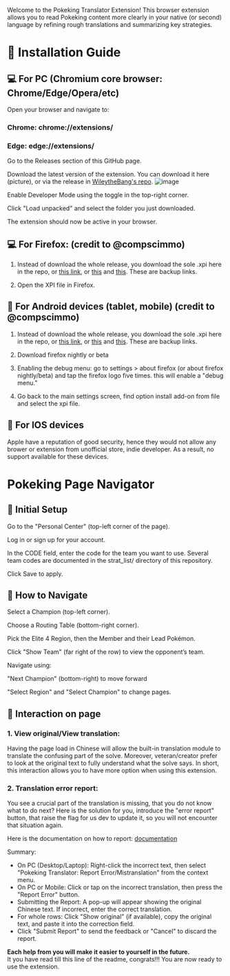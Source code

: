 Welcome to the Pokeking Translator Extension!
This browser extension allows you to read Pokeking content more clearly in your native (or second) language by refining rough translations and summarizing key strategies.

# 🧩 Installation Guide

## 💻 For PC (Chromium core browser: Chrome/Edge/Opera/etc)
Open your browser and navigate to:

### Chrome: chrome://extensions/

### Edge: edge://extensions/

Go to the Releases section of this GitHub page.

Download the latest version of the extension. You can download it here (picture), or via the release in [WileytheBang's repo](https://github.com/WileytheBANG/pokeking-translator/tree/WileytheBANG-Version-3.0).
![image](https://github.com/user-attachments/assets/c9b753a4-bc33-4243-bbcc-3c6137182e4b)


Enable Developer Mode using the toggle in the top-right corner.

Click "Load unpacked" and select the folder you just downloaded.

The extension should now be active in your browser.

## 💻 For Firefox: (credit to @compscimmo)
1. Instead of download the whole release, you download the sole .xpi here in the repo, or [this link](https://buzzheavier.com/yp46y0zl1v18), or [this](https://buzzheavier.com/zzp5c90f28xk) and [this](https://buzzheavier.com/b7sr3znz7dsp). These are backup links.

2. Open the XPI file in Firefox.

## 📱 For Android devices (tablet, mobile) (credit to @compscimmo)
1. Instead of download the whole release, you download the sole .xpi here in the repo, or [this link](https://buzzheavier.com/yp46y0zl1v18), or [this](https://buzzheavier.com/zzp5c90f28xk) and [this](https://buzzheavier.com/b7sr3znz7dsp). These are backup links.

2. Download firefox nightly or beta

3. Enabling the debug menu: go to settings > about firefox (or about firefox nightly/beta) and tap the firefox logo five times. this will enable a "debug menu."

4. Go back to the main settings screen, find option install add-on from file and select the xpi file.

## 📱 For IOS devices

Apple have a reputation of good security, hence they would not allow any brower or extension from unofficial store, indie developer. As a result, no support available for these devices.

# Pokeking Page Navigator
## 🔧 Initial Setup
Go to the "Personal Center" (top-left corner of the page).

Log in or sign up for your account.

In the CODE field, enter the code for the team you want to use. Several team codes are documented in the strat_list/ directory of this repository.

Click Save to apply.

## 🚀 How to Navigate
Select a Champion (top-left corner).

Choose a Routing Table (bottom-right corner).

Pick the Elite 4 Region, then the Member and their Lead Pokémon.

Click "Show Team" (far right of the row) to view the opponent’s team.

Navigate using:

"Next Champion" (bottom-right) to move forward

"Select Region" and "Select Champion" to change pages.

## 📝 Interaction on page

### 1. View original/View translation:

Having the page load in Chinese will allow the built-in translation module to translate the confusing part of the solve. Moreover, veteran/creator prefer to look at the original text to fully understand what the solve says. In short, this interaction allows you to have more option when using this extension.

### 2. Translation error report:

You see a crucial part of the translation is missing, that you do not know what to do next? Here is the solution for you, introduce the "error report" button, that raise the flag for us dev to update it, so you will not encounter that situation again.

Here is the documentation on how to report: [documentation](https://docs.google.com/document/d/1jtOwm01Or6DP4rrGPcMHK39IHH0Lai5D12Cw_7nNYnk/edit?tab=t.0#heading=h.5y9ub8iq31a)

Summary: 
- On PC (Desktop/Laptop): Right-click the incorrect text, then select "Pokeking Translator: Report Error/Mistranslation" from the context menu.
- On PC or Mobile: Click or tap on the incorrect translation, then press the "Report Error" button.
- Submitting the Report: A pop-up will appear showing the original Chinese text. If incorrect, enter the correct translation.
- For whole rows: Click "Show original" (if available), copy the original text, and paste it into the correction field.
- Click "Submit Report" to send the feedback or "Cancel" to discard the report.

**Each help from you will make it easier to yourself in the future.**  <br/>
It you have read till this line of the readme, congrats!!! You are now ready to use the extension. 
